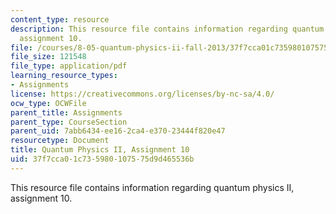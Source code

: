 ```yaml
---
content_type: resource
description: This resource file contains information regarding quantum physics II,
  assignment 10.
file: /courses/8-05-quantum-physics-ii-fall-2013/37f7cca01c735980107575d9d465536b_MIT8_05F13_ps10.pdf
file_size: 121548
file_type: application/pdf
learning_resource_types:
- Assignments
license: https://creativecommons.org/licenses/by-nc-sa/4.0/
ocw_type: OCWFile
parent_title: Assignments
parent_type: CourseSection
parent_uid: 7abb6434-ee16-2ca4-e370-23444f820e47
resourcetype: Document
title: Quantum Physics II, Assignment 10
uid: 37f7cca0-1c73-5980-1075-75d9d465536b
---
```

This resource file contains information regarding quantum physics II, assignment 10.